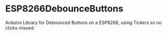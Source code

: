 # ESP8266DebounceButtons
Arduino Library for Debounced Buttons on a ESP8266, using Tickers so no clicks missed.
